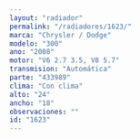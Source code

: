 ```yaml
---
layout: "radiador"
permalink: "/radiadores/1623/"
marca: "Chrysler / Dodge"
modelo: "300"
ano: "2008"
motor: "V6 2.7 3.5, V8 5.7"
transmision: "Automática"
parte: "433989"
clima: "Con clima"
alto: "24"
ancho: "18"
observaciones: ""
id: "1623"
---
```


